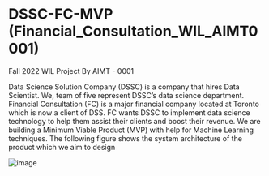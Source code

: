 # DSSC-FC-MVP (Financial_Consultation_WIL_AIMT0001)
Fall 2022 WIL Project By AIMT - 0001


Data Science Solution Company (DSSC) is a company that hires Data Scientist. We, team of five represent DSSC’s data science department. Financial Consultation (FC) is a major financial company located at Toronto which is now a client of DSS. FC wants DSSC to implement data science technology to help them assist their clients and boost their revenue. 
We are building a Minimum Viable Product (MVP) with help for Machine Learning techniques. The following figure shows the system architecture of the product which we aim to design

![image](https://user-images.githubusercontent.com/53058863/193036619-ceb5495a-7f5e-454b-bb74-07b56b73df64.png)
